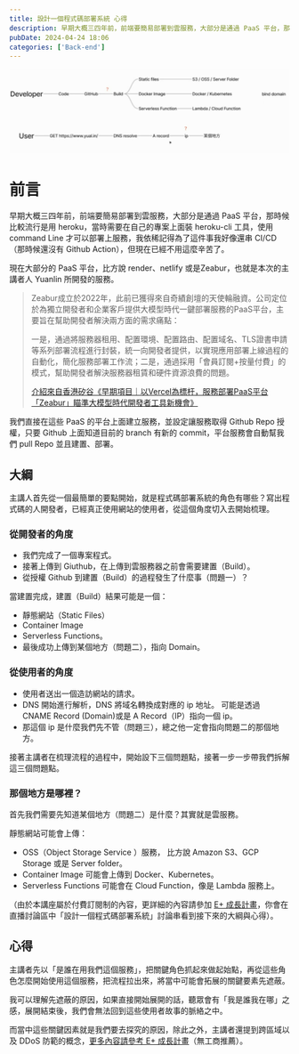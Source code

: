 ```yaml
---
title: 設計一個程式碼部署系統 心得
description: 早期大概三四年前，前端要簡易部署到雲服務，大部分是通過 PaaS 平台，那時候比較流行是用 heroku，當時需要在自己的專案上面裝 heroku-cli 工具，使用 command Line 才可以部署上服務，我依稀記得為了這件事我好像還串 CI/CD（那時候還沒有 Github Action），但現在已經不用這麼辛苦了。
pubDate: 2024-04-24 18:06
categories: ['Back-end']
---
```


![deployment-flow](deployment-flow.png)

# 前言

早期大概三四年前，前端要簡易部署到雲服務，大部分是通過 PaaS 平台，那時候比較流行是用 heroku，當時需要在自己的專案上面裝 heroku-cli 工具，使用 command Line 才可以部署上服務，我依稀記得為了這件事我好像還串 CI/CD（那時候還沒有 Github Action），但現在已經不用這麼辛苦了。

現在大部分的 PaaS 平台，比方說 render、netlify 或是Zeabur，也就是本次的主講者人 Yuanlin 所開發的服務。

> Zeabur成立於2022年，此前已獲得來自奇績創壇的天使輪融資。公司定位於為獨立開發者和企業客戶提供大模型時代一鍵部署服務的PaaS平台，主要旨在幫助開發者解決兩方面的需求痛點：
> 
> 
> 一是，通過將服務器租用、配置環境、配置路由、配置域名、TLS證書申請等系列部署流程進行封裝，統一向開發者提供，以實現應用部署上線過程的自動化，簡化服務部署工作流；二是，通過採用「會員訂閱+按量付費」的模式，幫助開發者解決服務器租賃和硬件資源浪費的問題。
> 
> [介紹來自香港矽谷《早期項目｜以Vercel為標杆，服務部署PaaS平台「Zeabur」瞄準大模型時代開發者工具新機會》](https://www.hksilicon.com/articles/2294965)
> 

我們直接在這些 PaaS 的平台上面建立服務，並設定讓服務取得 Github Repo 授權，只要 Github 上面知道目前的 branch 有新的 commit，平台服務會自動幫我們 pull Repo 並且建置、部署。

## 大綱

主講人首先從一個最簡單的要點開始，就是程式碼部署系統的角色有哪些？寫出程式碼的人開發者，已經真正使用網站的使用者，從這個角度切入去開始梳理。

### 從開發者的角度

- 我們完成了一個專案程式。
- 接著上傳到 Giuthub，在上傳到雲服務器之前會需要建置（Build）。
- 從授權 Github 到建置（Build）的過程發生了什麼事（問題一）？

當建置完成，建置（Build）結果可能是一個：
- 靜態網站（Static Files）
- Container Image
- Serverless Functions。
- 最後成功上傳到某個地方（問題二），指向 Domain。

### 從使用者的角度
- 使用者送出一個造訪網站的請求。
- DNS 開始進行解析，DNS 將域名轉換成對應的 ip 地址。
可能是透過 CNAME Record (Domain)或是 A Record（IP）指向一個 ip。
- 那這個 ip 是什麼我們先不管（問題三），總之他一定會指向問題二的那個地方。

接著主講者在梳理流程的過程中，開始設下三個問題點，接著一步一步帶我們拆解這三個問題點。

### 那個地方是哪裡？

首先我們需要先知道某個地方（問題二）是什麼？其實就是雲服務。

靜態網站可能會上傳：

- OSS（Object Storage Service ）服務， 比方說 Amazon S3、GCP Storage 或是 Server folder。
- Container Image 可能會上傳到 Docker、Kubernetes。
- Serverless Functions 可能會在 Cloud Function，像是 Lambda 服務上。

（由於本講座屬於付費訂閱制的內容，更詳細的內容請參加 [E+ 成長計畫](https://www.explainthis.io/zh-hant/e-plu)，你會在直播討論區中「設計一個程式碼部署系統」討論串看到接下來的大綱與心得）。

## 心得

主講者先以「是誰在用我們這個服務」，把關鍵角色抓起來做起始點，再從這些角色怎麼開始使用這個服務，把流程拉出來，將當中可能會拓展的關鍵要素先遮蔽。

我可以理解先遮蔽的原因，如果直接開始展開的話，聽眾會有「我是誰我在哪」之感，展開結束後，我們會無法回到這些使用者故事的脈絡之中。

而當中這些關鍵因素就是我們要去探究的原因，除此之外，主講者還提到跨區域以及 DDoS 防範的概念，[更多內容請參考 E+ 成長計畫](https://www.explainthis.io/zh-hant/e-plus)（無工商推薦）。